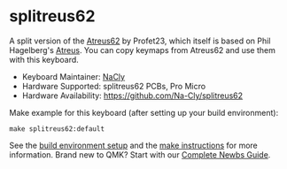 # splitreus62

A split version of the [Atreus62](https://github.com/profet23/atreus62) by Profet23, which itself is based on Phil Hagelberg's [Atreus](https://github.com/technomancy/atreus). You can copy keymaps from Atreus62 and use them with this keyboard.

* Keyboard Maintainer: [NaCly](https://github.com/Na-Cly)
* Hardware Supported: splitreus62 PCBs, Pro Micro
* Hardware Availability: https://github.com/Na-Cly/splitreus62

Make example for this keyboard (after setting up your build environment):

    make splitreus62:default

See the [build environment setup](https://docs.qmk.fm/#/getting_started_build_tools) and the [make instructions](https://docs.qmk.fm/#/getting_started_make_guide) for more information. Brand new to QMK? Start with our [Complete Newbs Guide](https://docs.qmk.fm/#/newbs).
